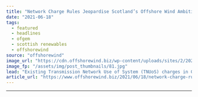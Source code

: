 ```yaml
---
title: "Network Charge Rules Jeopardise Scotland’s Offshore Wind Ambitions – Scottish Renewables"
date: "2021-06-18"
tags: 
  - featured
  - headlines
  - ofgem
  - scottish renewables
  - offshorewind
source: "offshorewind"
image_url: "https://cdn.offshorewind.biz/wp-content/uploads/sites/2/2021/06/18103503/Scottish-Renewables.jpg"
image_fp: "/assets/img/post_thumbnails/81.jpg"
lead: "Existing Transmission Network Use of System (TNUoS) charges in Great Britain could &#8220;deal a"
article_url: "https://www.offshorewind.biz/2021/06/18/network-charge-rules-jeopardise-scotlands-offshore-wind-ambitions-scottish-renewables/"
---
```


---
